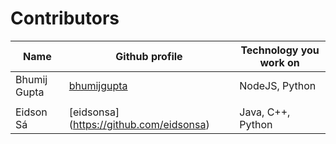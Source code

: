# Contributors

| <b>Name      | Github profile                                | Technology you work on</b> |
| ------------ | --------------------------------------------- | -------------------------- |
| Bhumij Gupta | [bhumijgupta](https://github.com/bhumijgupta) | NodeJS, Python             |
|              |                                               |                            |
| Eidson Sá    | [eidsonsa] (https://github.com/eidsonsa)      | Java, C++, Python          |
